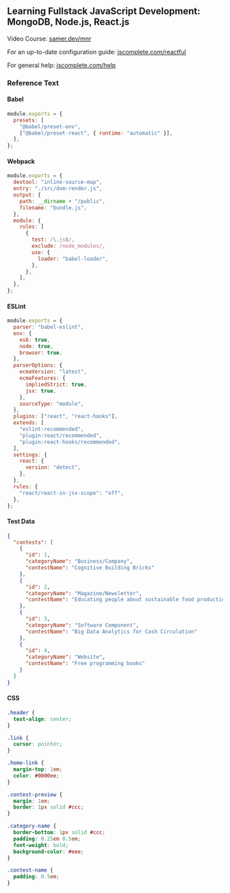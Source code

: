 ## Learning Fullstack JavaScript Development: MongoDB, Node.js, React.js

Video Course: [samer.dev/mnr](https://samer.dev/mnr)

For an up-to-date configuration guide: [jscomplete.com/reactful](https://jscomplete.com/reactful)

For general help: [jscomplete.com/help](https://jscomplete.com/help)

### Reference Text

#### Babel

```js
module.exports = {
  presets: [
    "@babel/preset-env",
    ["@babel/preset-react", { runtime: "automatic" }],
  ],
};
```

#### Webpack

```js
module.exports = {
  devtool: "inline-source-map",
  entry: "./src/dom-render.js",
  output: {
    path: __dirname + "/public",
    filename: "bundle.js",
  },
  module: {
    rules: [
      {
        test: /\.js$/,
        exclude: /node_modules/,
        use: {
          loader: "babel-loader",
        },
      },
    ],
  },
};
```

#### ESLint

```js
module.exports = {
  parser: "babel-eslint",
  env: {
    es6: true,
    node: true,
    browser: true,
  },
  parserOptions: {
    ecmaVersion: "latest",
    ecmaFeatures: {
      impliedStrict: true,
      jsx: true,
    },
    sourceType: "module",
  },
  plugins: ["react", "react-hooks"],
  extends: [
    "eslint:recommended",
    "plugin:react/recommended",
    "plugin:react-hooks/recommended",
  ],
  settings: {
    react: {
      version: "detect",
    },
  },
  rules: {
    "react/react-in-jsx-scope": "off",
  },
};
```

#### Test Data

```json
{
  "contests": [
    {
      "id": 1,
      "categoryName": "Business/Company",
      "contestName": "Cognitive Building Bricks"
    },
    {
      "id": 2,
      "categoryName": "Magazine/Newsletter",
      "contestName": "Educating people about sustainable food production"
    },
    {
      "id": 3,
      "categoryName": "Software Component",
      "contestName": "Big Data Analytics for Cash Circulation"
    },
    {
      "id": 4,
      "categoryName": "Website",
      "contestName": "Free programming books"
    }
  ]
}
```

#### CSS

```css
.header {
  text-align: center;
}

.link {
  cursor: pointer;
}

.home-link {
  margin-top: 1em;
  color: #0000ee;
}

.contest-preview {
  margin: 1em;
  border: 1px solid #ccc;
}

.category-name {
  border-bottom: 1px solid #ccc;
  padding: 0.25em 0.5em;
  font-weight: bold;
  background-color: #eee;
}

.contest-name {
  padding: 0.5em;
}
```
